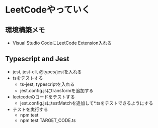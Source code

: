 # LeetCodeやっていく

## 環境構築メモ

- Visual Studio CodeにLeetCode Extension入れる

## Typescript and Jest
- jest, jest-cli, @types/jestを入れる
- tsをテストする
  - ts-jest, typescriptを入れる
  - jest.config.jsにtransformを追加する
- leetcodeのコードをテストする
  - jest.config.jsにtestMatchを追加して*.tsをテストできるようにする
- テストを実行する
  - npm test
  - npm test TARGET_CODE.ts

